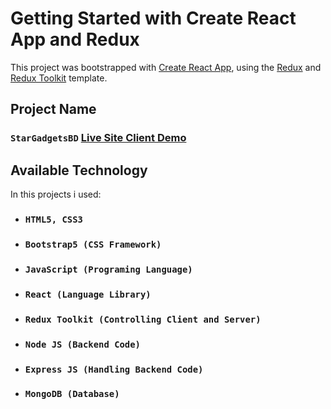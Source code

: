 # Getting Started with Create React App and Redux

This project was bootstrapped with [Create React App](https://github.com/facebook/create-react-app), using the [Redux](https://redux.js.org/) and [Redux Toolkit](https://redux-toolkit.js.org/) template.

## Project Name

### `StarGadgetsBD` [Live Site Client Demo](https://stargadgetsbd-demo.netlify.app/)

## Available Technology

In this projects i used:

- ### `HTML5, CSS3`
- ### `Bootstrap5 (CSS Framework)`
- ### `JavaScript (Programing Language)`
- ### `React (Language Library)`
- ### `Redux Toolkit (Controlling Client and Server)`
- ### `Node JS (Backend Code)`
- ### `Express JS (Handling Backend Code)`
- ### `MongoDB (Database)`
